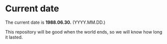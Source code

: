 # Current date

The current date is **1988.06.30.** (YYYY.MM.DD.)

This repository will be good when the world ends, so we will know how long it lasted.
